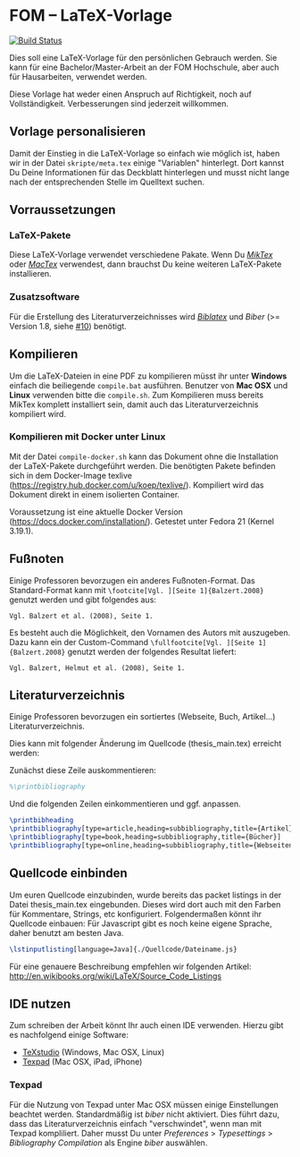 # FOM – LaTeX-Vorlage

[![Build Status](https://travis-ci.org/andygrunwald/FOM-LaTeX-Template.svg?branch=master)](https://travis-ci.org/andygrunwald/FOM-LaTeX-Template)

Dies soll eine LaTeX-Vorlage für den persönlichen Gebrauch werden. Sie kann für eine Bachelor/Master-Arbeit an der FOM Hochschule, aber auch für Hausarbeiten, verwendet werden.

Diese Vorlage hat weder einen Anspruch auf Richtigkeit, noch auf Vollständigkeit. Verbesserungen sind jederzeit willkommen.

## Vorlage personalisieren

Damit der Einstieg in die LaTeX-Vorlage so einfach wie möglich ist, haben wir in der Datei ```skripte/meta.tex``` einige "Variablen" hinterlegt. Dort kannst Du Deine Informationen für das Deckblatt hinterlegen und musst nicht lange nach der entsprechenden Stelle im Quelltext suchen.

## Vorraussetzungen

### LaTeX-Pakete

Diese LaTeX-Vorlage verwendet verschiedene Pakate. Wenn Du _[MikTex](http://miktex.org/)_ oder _[MacTex](http://tug.org/mactex/)_ verwendest, dann brauchst Du keine weiteren LaTeX-Pakete installieren.

### Zusatzsoftware

Für die Erstellung des Literaturverzeichnisses wird _[Biblatex](http://www.ctan.org/pkg/biblatex)_ und _Biber_ (>= Version 1.8, siehe [#10](https://github.com/andygrunwald/FOM-LaTeX-Template/issues/10)) benötigt.

## Kompilieren

Um die LaTeX-Dateien in eine PDF zu kompilieren müsst ihr unter **Windows** einfach die beiliegende ```compile.bat``` ausführen. Benutzer von **Mac OSX** und **Linux** verwenden bitte die ```compile.sh```. Zum Kompilieren muss bereits MikTex komplett installiert sein, damit auch das Literaturverzeichnis kompiliert wird.

### Kompilieren mit Docker unter Linux

Mit der Datei ```compile-docker.sh``` kann das Dokument ohne die Installation der LaTeX-Pakete durchgeführt werden. Die benötigten Pakete befinden sich in dem Docker-Image texlive (https://registry.hub.docker.com/u/koep/texlive/). Kompiliert wird das Dokument direkt in einem isolierten Container.

Voraussetzung ist eine aktuelle Docker Version (https://docs.docker.com/installation/).
Getestet unter Fedora 21 (Kernel 3.19.1).

## Fußnoten

Einige Professoren bevorzugen ein anderes Fußnoten-Format. Das Standard-Format kann mit `\footcite[Vgl. ][Seite 1]{Balzert.2008}` genutzt werden und gibt folgendes aus:

```
Vgl. Balzert et al. (2008), Seite 1.
```

Es besteht auch die Möglichkeit, den Vornamen des Autors mit auszugeben. Dazu kann ein der Custom-Command `\fullfootcite[Vgl. ][Seite 1]{Balzert.2008}` genutzt werden der folgendes Resultat liefert:
```
Vgl. Balzert, Helmut et al. (2008), Seite 1.
```

## Literaturverzeichnis

Einige Professoren bevorzugen ein sortiertes (Webseite, Buch, Artikel...) Literaturverzeichnis.

Dies kann mit folgender Änderung im Quellcode (thesis_main.tex) erreicht werden:

Zunächst diese Zeile auskommentieren:

```latex
%\printbibliography
```

Und die folgenden Zeilen einkommentieren und ggf. anpassen.

```latex
\printbibheading
\printbibliography[type=article,heading=subbibliography,title={Artikel}]
\printbibliography[type=book,heading=subbibliography,title={Bücher}]
\printbibliography[type=online,heading=subbibliography,title={Webseiten}]
```

## Quellcode einbinden
Um euren Quellcode einzubinden, wurde bereits das packet listings in der Datei thesis_main.tex eingebunden.
Dieses wird dort auch mit den Farben für Kommentare, Strings, etc konfiguriert. 
Folgendermaßen könnt ihr Quellcode einbauen:
Für Javascript gibt es noch keine eigene Sprache, daher benutzt am besten Java.

```latex
\lstinputlisting[language=Java]{./Quellcode/Dateiname.js}
```

Für eine genauere Beschreibung empfehlen wir folgenden Artikel:
http://en.wikibooks.org/wiki/LaTeX/Source_Code_Listings


## IDE nutzen

Zum schreiben der Arbeit könnt Ihr auch einen IDE verwenden. Hierzu gibt es nachfolgend einige Software:

- [TeXstudio](http://texstudio.sourceforge.net/) (Windows, Mac OSX, Linux)
- [Texpad](https://www.texpadapp.com/) (Mac OSX, iPad, iPhone)

### Texpad

Für die Nutzung von Texpad unter Mac OSX müssen einige Einstellungen beachtet werden. Standardmäßig ist _biber_ nicht aktiviert. Dies führt dazu, dass das Literaturverzeichnis einfach "verschwindet", wenn man mit Texpad kompliliert. Daher musst Du unter _Preferences_ > _Typesettings_ > _Bibliography Compilation_ als Engine _biber_ auswählen.
